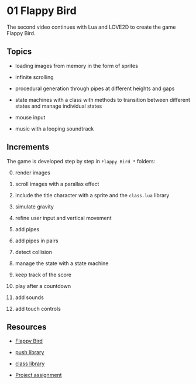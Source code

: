 # 01 Flappy Bird

The second video continues with Lua and LOVE2D to create the game Flappy Bird.

## Topics

- loading images from memory in the form of sprites

- infinite scrolling

- procedural generation through pipes at different heights and gaps

- state machines with a class with methods to transition between different states and manage individual states

- mouse input

- music with a looping soundtrack

## Increments

The game is developed step by step in `Flappy Bird *` folders:

0. render images

1. scroll images with a parallax effect

2. include the title character with a sprite and the `class.lua` library

3. simulate gravity

4. refine user input and vertical movement

5. add pipes

6. add pipes in pairs

7. detect collision

8. manage the state with a state machine

9. keep track of the score

10. play after a countdown

11. add sounds

12. add touch controls

## Resources

- [Flappy Bird](https://youtu.be/rBHusPevM5k)

- [push library](https://github.com/Ulydev/push)

- [class library](https://github.com/vrld/hump/blob/master/class.lua)

- [Project assignment](https://docs.cs50.net/ocw/games/assignments/1/assignment1.html)
